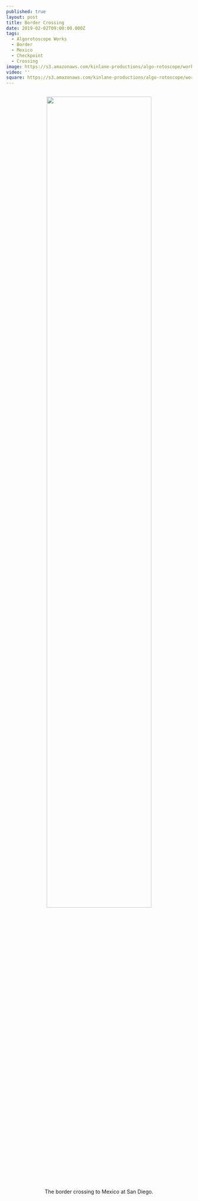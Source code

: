 ```yaml
---
published: true
layout: post
title: Border Crossing
date: 2019-02-02T09:00:00.000Z
tags:
  - Algorotoscope Works
  - Border
  - Mexico
  - Checkpoint
  - Crossing
image: https://s3.amazonaws.com/kinlane-productions/algo-rotoscope/working/bordercrossing_crunch_paper.png
video: ''
square: https://s3.amazonaws.com/kinlane-productions/algo-rotoscope/working/bordercrossing_crunch_paper-square.png
---
```

<p align="center"><img src="{{ page.image }}" width="75%" style="padding: 15px;" /></p>
<center>The border crossing to Mexico at San Diego.</center>

